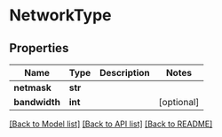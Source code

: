 # NetworkType

## Properties
Name | Type | Description | Notes
------------ | ------------- | ------------- | -------------
**netmask** | **str** |  | 
**bandwidth** | **int** |  | [optional] 

[[Back to Model list]](../README.md#documentation-for-models) [[Back to API list]](../README.md#documentation-for-api-endpoints) [[Back to README]](../README.md)


